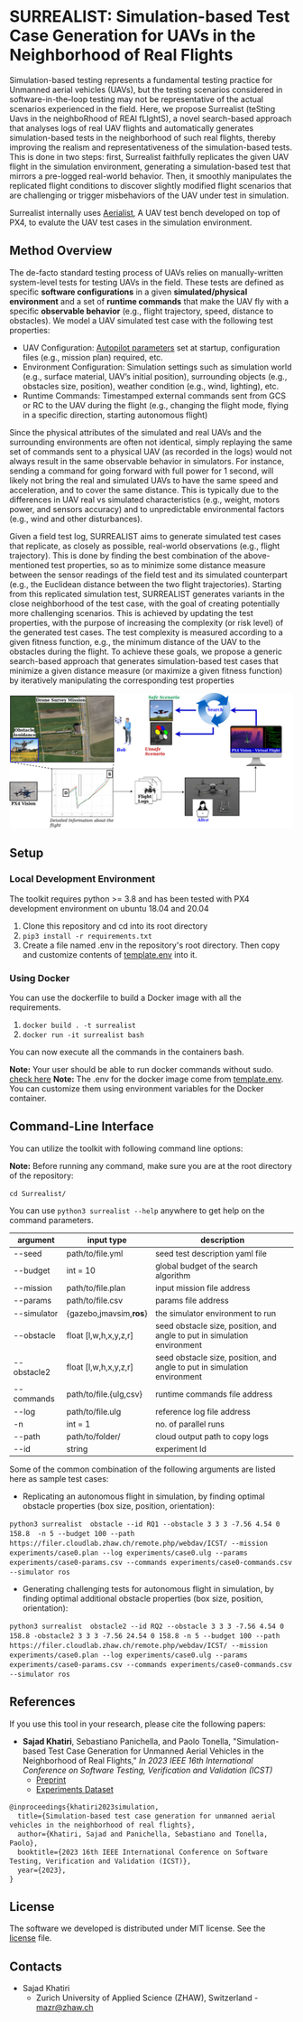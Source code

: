 # SURREALIST: Simulation-based Test Case Generation for UAVs in the Neighborhood of Real Flights

Simulation-based testing represents a fundamental testing practice for Unmanned aerial vehicles (UAVs), but the testing scenarios considered in software-in-the-loop testing may not be representative of the actual scenarios experienced in the field.
Here, we propose Surrealist (teSting Uavs in the neighboRhood of REAl fLIghtS), a novel search-based approach that analyses logs of real UAV flights and automatically generates simulation-based tests in the neighborhood of such real flights, thereby improving the realism and representativeness of the simulation-based tests.
This is done in two steps: first, Surrealist faithfully replicates the given UAV flight in the simulation environment, generating a simulation-based test that mirrors a pre-logged real-world behavior. Then, it smoothly manipulates the replicated flight conditions to discover slightly modified flight scenarios that are challenging or trigger misbehaviors of the UAV under test in simulation.

Surrealist internally uses [Aerialist](https://github.com/skhatiri/Aerialist), A UAV test bench developed on top of PX4, to evalute the UAV test cases in the simulation environment.

## Method Overview

The de-facto standard testing process of UAVs relies on manually-written system-level tests for testing UAVs in the field.
These tests are defined as specific **software configurations** in a given **simulated/physical environment** and a set of **runtime commands** that make the UAV fly with a specific **observable behavior** (e.g., flight trajectory, speed, distance to obstacles).
We model a UAV simulated test case with the following test properties:

- UAV Configuration: [Autopilot parameters](https://docs.px4.io/main/en/advanced_config/parameter_reference.html) set at startup, configuration files (e.g., mission plan) required, etc.
- Environment Configuration: Simulation settings such as simulation world (e.g., surface material, UAV’s initial position), surrounding objects (e.g., obstacles size, position), weather condition (e.g., wind, lighting), etc.
- Runtime Commands: Timestamped external commands sent from GCS or RC to the UAV during the flight (e.g., changing the flight mode, flying in a specific direction, starting autonomous flight)

Since the physical attributes of the simulated and real UAVs and the surrounding environments are often not identical, simply replaying the same set of commands sent to a physical UAV (as recorded in the logs) would not always result in the same observable behavior in simulators. For instance, sending a command for going forward with full power for 1 second, will likely not bring the real and simulated UAVs to have the same speed and acceleration, and to cover the same distance. This is typically due to the differences in UAV real vs simulated characteristics (e.g., weight, motors power, and sensors accuracy) and to unpredictable environmental factors (e.g., wind and other disturbances).

Given a field test log, SURREALIST aims to generate simulated test cases that replicate, as closely as possible, real-world observations (e.g., flight trajectory). This is done by finding the best combination of the above-mentioned test properties, so as to minimize some distance measure between the sensor readings of the field test and its simulated counterpart (e.g., the Euclidean distance between the two flight trajectories).
Starting from this replicated simulation test, SURREALIST generates variants in the close neighborhood of the test case, with the goal of creating potentially more challenging scenarios. This is achieved by updating the test properties, with the purpose of increasing the complexity (or risk level) of the generated test cases. The test complexity is measured  according to a given fitness function, e.g., the minimum distance of the UAV to the obstacles during the flight. To achieve these goals, we propose a generic search-based approach that generates simulation-based test cases that minimize a given distance measure (or maximize a given fitness function) by iteratively manipulating the corresponding test properties

![surrealist approach overview](docs/overview.jpg)

## Setup

### Local Development Environment

The toolkit requires python >= 3.8 and has been tested with PX4 development environment on ubuntu 18.04 and 20.04

1. Clone this repository and cd into its root directory
2. `pip3 install -r requirements.txt`
3. Create a file named .env in the repository's root directory. Then copy and customize contents of [template.env](template.env) into it.

### Using Docker

You can use the dockerfile to build a Docker image with all the requirements.

1. `docker build . -t surrealist`
2. `docker run -it surrealist bash`

You can now execute all the commands in the containers bash.

**Note:** Your user should be able to run docker commands without sudo. [check here](https://docs.docker.com/engine/install/linux-postinstall/)
**Note:** The .env for the docker image come from [template.env](template.env). You can customize them using environment variables for the Docker container.

## Command-Line Interface

You can utilize the toolkit with following command line options:

**Note:** Before running any command, make sure you are at the root directory of the repository:

`cd Surrealist/`

You can use `python3 surrealist --help` anywhere to get help on the command parameters.

|argument   | input type            | description                   |
|-----------|-----------------------|------------------------------ |
| --seed    | path/to/file.yml      | seed test description yaml file|
| --budget  | int = 10              | global budget of the search algorithm|
| --mission | path/to/file.plan     | input mission file address    |
| --params  | path/to/file.csv      | params file address           |
| --simulator| {gazebo,jmavsim,**ros**} | the simulator environment to run|
| --obstacle| float [l,w,h,x,y,z,r] | seed obstacle size, position, and angle to put in simulation environment|
| --obstacle2| float [l,w,h,x,y,z,r]| seed obstacle size, position, and angle to put in simulation environment|  
| --commands| path/to/file.{ulg,csv}| runtime commands file address |
| --log     | path/to/file.ulg      | reference log file address    |
| -n        | int = 1               | no. of parallel runs          |
| --path    | path/to/folder/       | cloud output path to copy logs|
| --id      | string                | experiment Id                 |

Some of the common combination of the following arguments are listed here as sample test cases:

- Replicating an autonomous flight in simulation, by finding optimal obstacle properties (box size, position, orientation):

`python3 surrealist  obstacle --id RQ1 --obstacle 3 3 3 -7.56 4.54 0 158.8  -n 5 --budget 100 --path https://filer.cloudlab.zhaw.ch/remote.php/webdav/ICST/ --mission experiments/case0.plan --log experiments/case0.ulg --params experiments/case0-params.csv --commands experiments/case0-commands.csv  --simulator ros`

- Generating challenging tests for autonomous flight in simulation, by finding optimal additional obstacle properties (box size, position, orientation):

`python3 surrealist  obstacle2 --id RQ2 --obstacle 3 3 3 -7.56 4.54 0 158.8 -obstacle2 3 3 3 -7.56 24.54 0 158.8 -n 5 --budget 100 --path https://filer.cloudlab.zhaw.ch/remote.php/webdav/ICST/ --mission experiments/case0.plan --log experiments/case0.ulg --params experiments/case0-params.csv --commands experiments/case0-commands.csv  --simulator ros`

## References

If you use this tool in your research, please cite the following papers:

- **Sajad Khatiri**, Sebastiano Panichella, and Paolo Tonella, "Simulation-based Test Case Generation for Unmanned Aerial Vehicles in the Neighborhood of Real Flights," *In 2023 IEEE 16th International Conference on Software Testing, Verification and Validation (ICST)*
  - [Preprint](https://skhatiri.ir/papers/surrealist.pdf)
  - [Experiments Dataset](https://doi.org/10.5281/zenodo.6525021)

````{code-block} bibtex
@inproceedings{khatiri2023simulation,
  title={Simulation-based test case generation for unmanned aerial vehicles in the neighborhood of real flights},
  author={Khatiri, Sajad and Panichella, Sebastiano and Tonella, Paolo},
  booktitle={2023 16th IEEE International Conference on Software Testing, Verification and Validation (ICST)},
  year={2023},
}
````

## License

The software we developed is distributed under MIT license. See the [license](./LICENSE.md) file.

## Contacts

- Sajad Khatiri
  - Zurich University of Applied Science (ZHAW), Switzerland - mazr@zhaw.ch
